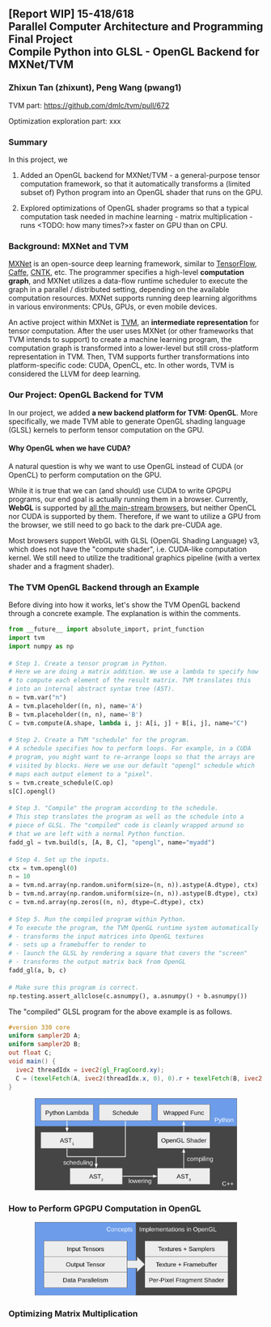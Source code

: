 ## [Report WIP] 15-418/618 <br/>Parallel Computer Architecture and Programming <br/>Final Project<br/>Compile Python into GLSL - OpenGL Backend for MXNet/TVM

### Zhixun Tan (zhixunt), Peng Wang (pwang1)

TVM part: https://github.com/dmlc/tvm/pull/672

Optimization exploration part: xxx

### Summary

In this project, we

1) Added an OpenGL backend for MXNet/TVM - a general-purpose tensor computation framework, so that it automatically transforms a (limited subset of) Python program into an OpenGL shader that runs on the GPU.

2) Explored optimizations of OpenGL shader programs so that a typical computation task needed in machine learning - matrix multiplication - runs <TODO: how many times?>x faster on GPU than on CPU.

### Background: MXNet and TVM

[MXNet](https://github.com/apache/incubator-mxnet) is an open-source deep learning framework, similar to [TensorFlow](https://github.com/tensorflow/tensorflow), [Caffe](https://github.com/caffe2/caffe2), [CNTK](https://github.com/Microsoft/CNTK), etc. The programmer specifies a high-level **computation graph**, and MXNet utilizes a data-flow runtime scheduler to execute the graph in a parallel / distributed setting, depending on the available computation resources. MXNet supports running deep learning algorithms in various environments: CPUs, GPUs, or even mobile devices.

An active project within MXNet is [TVM](https://github.com/dmlc/tvm), an **intermediate representation** for tensor computation. After the user uses MXNet (or other frameworks that TVM intends to support) to create a machine learning program, the computation graph is transformed into a lower-level but still cross-platform representation in TVM. Then, TVM supports further transformations into platform-specific code: CUDA, OpenCL, etc. In other words, TVM is considered the LLVM for deep learning.

### Our Project: OpenGL Backend for TVM

In our project, we added **a new backend platform for TVM: OpenGL**. More specifically, we made TVM able to generate OpenGL shading language (GLSL) kernels to perform tensor computation on the GPU.

#### Why OpenGL when we have CUDA?

A natural question is why we want to use OpenGL instead of CUDA (or OpenCL) to perform computation on the GPU.

While it is true that we can (and should) use CUDA to write GPGPU programs, our end goal is actually running them in a browser. Currently, **WebGL** is supported by [all the main-stream browsers](https://caniuse.com/#feat=webgl2), but neither OpenCL nor CUDA is supported by them. Therefore, if we want to utilize a GPU from the browser, we still need to go back to the dark pre-CUDA age.

Most browsers support WebGL with GLSL (OpenGL Shading Language) v3, which does not have the "compute shader", i.e. CUDA-like computation kernel. We still need to utilize the traditional graphics pipeline (with a vertex shader and a fragment shader).

### The TVM OpenGL Backend through an Example

Before diving into how it works, let's show the TVM OpenGL backend through a concrete example. The explanation is within the comments.

```python
from __future__ import absolute_import, print_function
import tvm
import numpy as np

# Step 1. Create a tensor program in Python.
# Here we are doing a matrix addition. We use a lambda to specify how
# to compute each element of the result matrix. TVM translates this
# into an internal abstract syntax tree (AST).
n = tvm.var("n")
A = tvm.placeholder((n, n), name='A')
B = tvm.placeholder((n, n), name='B')
C = tvm.compute(A.shape, lambda i, j: A[i, j] + B[i, j], name="C")

# Step 2. Create a TVM "schedule" for the program.
# A schedule specifies how to perform loops. For example, in a CUDA
# program, you might want to re-arrange loops so that the arrays are
# visited by blocks. Here we use our default "opengl" schedule which
# maps each output element to a "pixel".
s = tvm.create_schedule(C.op)
s[C].opengl()

# Step 3. "Compile" the program according to the schedule.
# This step translates the program as well as the schedule into a
# piece of GLSL. The "compiled" code is cleanly wrapped around so
# that we are left with a normal Python function.
fadd_gl = tvm.build(s, [A, B, C], "opengl", name="myadd")

# Step 4. Set up the inputs.
ctx = tvm.opengl(0)
n = 10
a = tvm.nd.array(np.random.uniform(size=(n, n)).astype(A.dtype), ctx)
b = tvm.nd.array(np.random.uniform(size=(n, n)).astype(B.dtype), ctx)
c = tvm.nd.array(np.zeros((n, n), dtype=C.dtype), ctx)

# Step 5. Run the compiled program within Python.
# To execute the program, the TVM OpenGL runtime system automatically
# - transforms the input matrices into OpenGL textures
# - sets up a framebuffer to render to
# - launch the GLSL by rendering a square that covers the "screen"
# - transforms the output matrix back from OpenGL
fadd_gl(a, b, c)

# Make sure this program is correct.
np.testing.assert_allclose(c.asnumpy(), a.asnumpy() + b.asnumpy())
```

The "compiled" GLSL program for the above example is as follows.

```glsl
#version 330 core
uniform sampler2D A;
uniform sampler2D B;
out float C;
void main() {
  ivec2 threadIdx = ivec2(gl_FragCoord.xy);
  C = (texelFetch(A, ivec2(threadIdx.x, 0), 0).r + texelFetch(B, ivec2(threadIdx.x, 0), 0).r);
}
```

<center><img src="flow.png" alt="Drawing" style="width: 400px;"/></center>

### How to Perform GPGPU Computation in OpenGL

<center><img src="opengl.png" alt="Drawing" style="width: 400px;"/></center>

### Optimizing Matrix Multiplication

